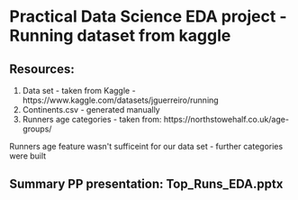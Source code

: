 <!DOCTYPE html>
<html>
<body>
    <h1>Practical Data Science EDA project - Running dataset from kaggle</h1>
    <h2>Resources:</h2>
    <ol>
      <li>Data set - taken from Kaggle - https://www.kaggle.com/datasets/jguerreiro/running</li>
      <li>Continents.csv - generated manually</li>
      <li>Runners age categories - taken from: https://northstowehalf.co.uk/age-groups/</li>
    </ol>  
    <p>Runners age feature wasn't sufficeint for our data set - further categories were built</p>
    <h2>Summary PP presentation: Top_Runs_EDA.pptx</h2>
</body>
</html>
